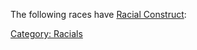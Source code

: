 The following races have [Racial
Construct](Racial_Construct "wikilink"):

[Category: Racials](Category:_Racials "wikilink")

